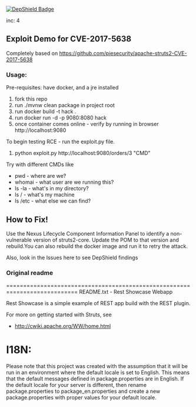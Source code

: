 [![DepShield Badge](https://depshield.sonatype.org/badges/sonatype-nexus-community/struts2-rce/depshield.svg)](https://depshield.github.io)

inc: 4

## Exploit Demo for CVE-2017-5638

Completely based on https://github.com/piesecurity/apache-struts2-CVE-2017-5638

### Usage:
Pre-requisites: have docker, and a jre installed

1. fork this repo
1. run ./mvnw clean package in project root
1. run docker build -t hack \.
1. run docker run -d -p 9080:8080 hack
1. once container comes online - verify by running in browser http://localhost:9080

To begin testing RCE - run the exploit.py file.

1. python exploit.py http://localhost:9080/orders/3 "CMD" 

Try with different CMDs like
* pwd - where are we?
* whomai - what user are we running this?
* ls -la - what's in my directory?
* ls / - what's my machine
* ls /etc - what else we can find?

## How to Fix!
Use the Nexus Lifecycle Component Information Panel to identify a non-vulnerable version of struts2-core. 
Update the POM to that version and rebuild.You can also rebuild the docker image and run it to retry the attack.

Also, look in the Issues here to see DepShield findings


### Original readme
===========================================================================
README.txt - Rest Showcase Webapp

Rest Showcase is a simple example of REST app build with the REST plugin.

For more on getting started with Struts, see 

* http://cwiki.apache.org/WW/home.html

I18N:
=====
Please note that this project was created with the assumption that it will be run
in an environment where the default locale is set to English. This means that
the default messages defined in package.properties are in English. If the default
locale for your server is different, then rename package.properties to package_en.properties
and create a new package.properties with proper values for your default locale.
